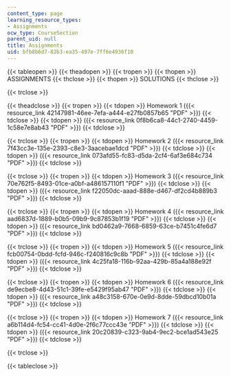 ```yaml
---
content_type: page
learning_resource_types:
- Assignments
ocw_type: CourseSection
parent_uid: null
title: Assignments
uid: bfb8b6d7-82b3-ea35-497e-7ff6e4936f10
---
```


{{< tableopen >}}
{{< theadopen >}}
{{< tropen >}}
{{< thopen >}}
ASSIGNMENTS
{{< thclose >}}
{{< thopen >}}
SOLUTIONS
{{< thclose >}}

{{< trclose >}}

{{< theadclose >}}
{{< tropen >}}
{{< tdopen >}}
Homework 1 ({{< resource_link 42147981-46ee-7efa-a444-e27fb0857b65 "PDF" >}})
{{< tdclose >}}
{{< tdopen >}}
({{< resource_link 0f8b6ca8-44c1-2740-4459-1c58e7e8ab43 "PDF" >}})
{{< tdclose >}}

{{< trclose >}}
{{< tropen >}}
{{< tdopen >}}
Homework 2 ({{< resource_link 7f43cc3e-135e-2393-c8e3-3aacebae1dcd "PDF" >}})
{{< tdclose >}}
{{< tdopen >}}
({{< resource_link 073afd55-fc83-d5da-2cf4-6af3e684c734 "PDF" >}})
{{< tdclose >}}

{{< trclose >}}
{{< tropen >}}
{{< tdopen >}}
Homework 3 ({{< resource_link 70e762f5-8493-01ce-a0bf-a486157110f1 "PDF" >}})
{{< tdclose >}}
{{< tdopen >}}
({{< resource_link f22050dc-aaad-888e-d467-df2cd4b889b3 "PDF" >}})
{{< tdclose >}}

{{< trclose >}}
{{< tropen >}}
{{< tdopen >}}
Homework 4 ({{< resource_link aad6837d-1889-b0b5-09b9-9c87853b1f19 "PDF" >}})
{{< tdclose >}}
{{< tdopen >}}
({{< resource_link bd0462a9-7668-6859-63ce-b7451c4fe6d7 "PDF" >}})
{{< tdclose >}}

{{< trclose >}}
{{< tropen >}}
{{< tdopen >}}
Homework 5 ({{< resource_link fcb00754-0bdd-fcfd-946c-f240816c9c8b "PDF" >}})
{{< tdclose >}}
{{< tdopen >}}
({{< resource_link 4c25fa18-116b-92aa-429b-85a4a188e92f "PDF" >}})
{{< tdclose >}}

{{< trclose >}}
{{< tropen >}}
{{< tdopen >}}
Homework 6 ({{< resource_link de9ecbe8-4d43-51c1-39fe-e5429f95ab47 "PDF" >}})
{{< tdclose >}}
{{< tdopen >}}
({{< resource_link a48c3158-670e-0e9d-8dde-59dbcd10b01a "PDF" >}})
{{< tdclose >}}

{{< trclose >}}
{{< tropen >}}
{{< tdopen >}}
Homework 7 ({{< resource_link a6b114d4-fc54-cc41-4d0e-2f6c77ccc43e "PDF" >}})
{{< tdclose >}}
{{< tdopen >}}
({{< resource_link 20c20839-c323-9ab4-9ec2-bce1ad543e25 "PDF" >}})
{{< tdclose >}}

{{< trclose >}}

{{< tableclose >}}